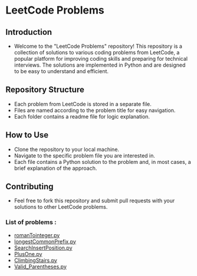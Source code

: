 # LeetCode Problems
## Introduction
* Welcome to the "LeetCode Problems" repository! This repository is a collection of solutions to various coding problems from LeetCode, a popular platform
for improving coding skills and preparing for technical interviews. The solutions are implemented in Python and are designed to be easy to understand and efficient.

## Repository Structure
* Each problem from LeetCode is stored in a separate file.
* Files are named according to the problem title for easy navigation.
* Each folder contains a readme file for logic explanation.

## How to Use
* Clone the repository to your local machine.
* Navigate to the specific problem file you are interested in.
* Each file contains a Python solution to the problem and, in most cases, a brief explanation of the approach.

## Contributing
* Feel free to fork this repository and submit pull requests with your solutions to other LeetCode problems.

### List of problems : 

* [romanTointeger.py](./roman%20to%20integer/)
* [longestCommonPrefix.py](./Longest%20Common%20Prefix/)
* [SearchInsertPosition.py](./Search%20Insert%20Position/)
* [PlusOne.py](./puls%20One/)
* [ClimbingStairs.py](./Climbing%20Stairs/)
* [Valid_Parentheses.py](./Valid%20Parentheses/)
